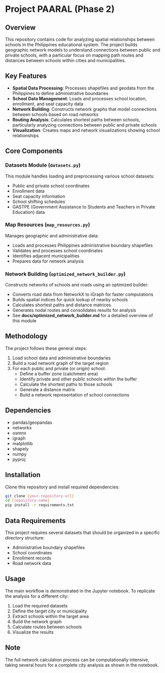 # Project PAARAL (Phase 2)

## Overview
This repository contains code for analyzing spatial relationships between schools in the Philippines educational system. The project builds geographic network models to understand connections between public and private schools, with a particular focus on mapping path routes and distances between schools within cities and municipalities.

## Key Features
- **Spatial Data Processing**: Processes shapefiles and geodata from the Philippines to define administrative boundaries
- **School Data Management**: Loads and processes school location, enrollment, and seat capacity data
- **Network Building**: Constructs network graphs that model connections between schools based on road networks
- **Routing Analysis**: Calculates shortest paths between schools, particularly analyzing connections between public and private schools
- **Visualization**: Creates maps and network visualizations showing school relationships

## Core Components

### Datasets Module (`datasets.py`)
This module handles loading and preprocessing various school datasets:
- Public and private school coordinates
- Enrollment data
- Seat capacity information
- School shifting schedules
- GASTPE (Government Assistance to Students and Teachers in Private Education) data

### Map Resources (`map_resources.py`)
Manages geographic and administrative data:
- Loads and processes Philippines administrative boundary shapefiles
- Validates and processes school coordinates
- Identifies adjacent municipalities
- Prepares data for network analysis

### Network Building (`optimized_network_builder.py`)
Constructs networks of schools and roads using an optimized builder:
- Converts road data from NetworkX to iGraph for faster computations
- Builds spatial indices for quick lookup of nearby schools
- Calculates shortest paths and distance matrices
- Generates nodal routes and consolidates results for analysis
- See **docs/optimized_network_builder.md** for a detailed overview of this module

## Methodology
The project follows these general steps:
1. Load school data and administrative boundaries
2. Build a road network graph of the target region
3. For each public and private (or origin) school:
   - Define a buffer zone (catchment area)
   - Identify private and other public schools within the buffer
   - Calculate the shortest paths to those schools
   - Generate a distance matrix
   - Build a network representation of school connections

## Dependencies
- pandas/geopandas
- networkx
- osmnx
- igraph
- matplotlib
- shapely
- numpy
- pyproj

## Installation
Clone this repository and install required dependencies:

```bash
git clone [your-repository-url]
cd [repository-name]
pip install -r requirements.txt
```

## Data Requirements
This project requires several datasets that should be organized in a specific directory structure:
- Administrative boundary shapefiles
- School coordinates
- Enrollment records
- Road network data

## Usage
The main workflow is demonstrated in the Jupyter notebook. To replicate the analysis for a different city:
1. Load the required datasets
2. Define the target city or municipality
3. Extract schools within the target area
4. Build the network graph
5. Calculate routes between schools
6. Visualize the results

## Note
The full network calculation process can be computationally intensive, taking several hours for a complete city analysis as shown in the notebook.
